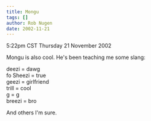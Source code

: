 ```yaml
---
title: Mongu
tags: []
author: Rob Nugen
date: 2002-11-21
---
```


<p class=date>5:22pm CST Thursday 21 November 2002</p>

<p>Mongu is also cool.  He's been teaching me some slang:</p>

<p>deezi = dawg
<br>fo Sheezi = true
<br>geezi = girlfriend
<br>trill = cool
<br>g = g
<br>breezi = bro</p>

<p>And others I'm sure.</p>
